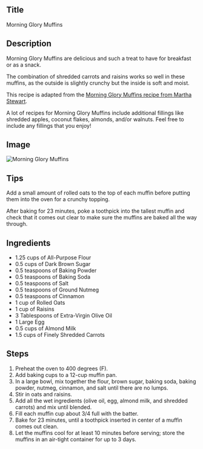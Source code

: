 ## Title

Morning Glory Muffins

## Description

Morning Glory Muffins are delicious and such a treat to have for breakfast or as a snack.

The combination of shredded carrots and raisins works so well in these muffins, as the outside is slightly crunchy but the inside is soft and moist.

This recipe is adapted from the [Morning Glory Muffins recipe from Martha Stewart](https://www.marthastewart.com/339779/morning-glory-muffins).

A lot of recipes for Morning Glory Muffins include additional fillings like shredded apples, coconut flakes, almonds, and/or walnuts.  Feel free to include any fillings that you enjoy!

## Image

<img src="{{ url_for('static', filename='img/morning_glory_muffins.jpg') }}" alt="Morning Glory Muffins" />

## Tips

Add a small amount of rolled oats to the top of each muffin before putting them into the oven for a crunchy topping.

After baking for 23 minutes, poke a toothpick into the tallest muffin and check that it comes out clear to make sure the muffins are baked all the way through.

## Ingredients

* 1.25 cups of All-Purpose Flour
* 0.5 cups of Dark Brown Sugar
* 0.5 teaspoons of Baking Powder
* 0.5 teaspoons of Baking Soda
* 0.5 teaspoons of Salt
* 0.5 teaspoons of Ground Nutmeg
* 0.5 teaspoons of Cinnamon 
* 1 cup of Rolled Oats
* 1 cup of Raisins
* 3 Tablespoons of Extra-Virgin Olive Oil
* 1 Large Egg
* 0.5 cups of Almond Milk
* 1.5 cups of Finely Shredded Carrots

## Steps

1. Preheat the oven to 400 degrees (F).
2. Add baking cups to a 12-cup muffin pan.
3. In a large bowl, mix together the flour, brown sugar, baking soda, baking powder, nutmeg, cinnamon, and salt until there are no lumps.
4. Stir in oats and raisins.
5. Add all the wet ingredients (olive oil, egg, almond milk, and shredded carrots) and mix until blended. 
6. Fill each muffin cup about 3/4 full with the batter.
7. Bake for 23 minutes, until a toothpick inserted in center of a muffin comes out clean.
8. Let the muffins cool for at least 10 minutes before serving; store the muffins in an air-tight container for up to 3 days.
